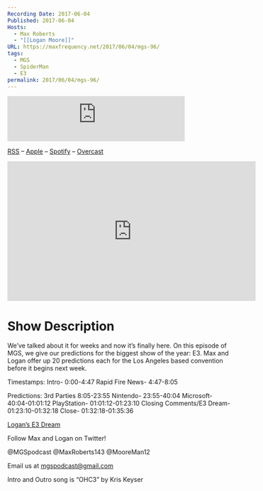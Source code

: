 ```yaml
---
Recording Date: 2017-06-04
Published: 2017-06-04
Hosts:
  - Max Roberts
  - "[[Logan Moore]]"
URL: https://maxfrequency.net/2017/06/04/mgs-96/
tags:
  - MGS
  - SpiderMan
  - E3
permalink: 2017/06/04/mgs-96/
---
```

<iframe src="https://podcasters.spotify.com/pod/show/millennialgamingspeak/embed/episodes/Episode-96-The-E3-2017-Prediction-Special-e1adhqa/a-a6ts41j" height="102px" width="400px" frameborder="0" scrolling="no"></iframe>

[RSS](https://anchor.fm/s/74aa3858/podcast/rss) – [Apple](https://podcasts.apple.com/us/podcast/episode-3-gdc-wrap-up/id1000915981?i=1000542222515) – [Spotify](https://open.spotify.com/episode/7wePXT4Bt22LWifVLx3n8y) – [Overcast](https://overcast.fm/+EtIgeWxEU)

<div class=iframe-container>
<iframe width="560" height="315" src="https://www.youtube-nocookie.com/embed/jh2gmLwBf9g?si=ol5UwXvu35dwOa2H" title="YouTube video player" frameborder="0" allow="accelerometer; autoplay; clipboard-write; encrypted-media; gyroscope; picture-in-picture; web-share" allowfullscreen></iframe>
</div>

# Show Description

We’ve talked about it for weeks and now it’s finally here. On this episode of MGS, we give our predictions for the biggest show of the year: E3. Max and Logan offer up 20 predictions each for the Los Angeles based convention before it begins next week.

Timestamps:
Intro- 0:00-4:47
Rapid Fire News- 4:47-8:05

Predictions:
3rd Parties 8:05-23:55
Nintendo- 23:55-40:04
Microsoft- 40:04-01:01:12
PlayStation- 01:01:12-01:23:10
Closing Comments/E3 Dream- 01:23:10-01:32:18
Close- 01:32:18-01:35:36

[Logan’s E3 Dream](http://www.dualshockers.com/e3-2017-spider-man-ps4/)

Follow Max and Logan on Twitter!

@MGSpodcast
@MaxRoberts143
@MooreMan12

Email us at mgspodcast@gmail.com

Intro and Outro song is “OHC3” by Kris Keyser